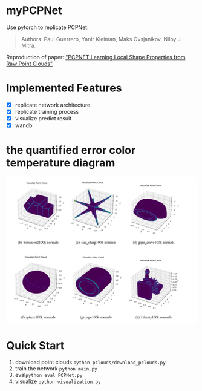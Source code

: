# myPCPNet
Use pytorch to replicate PCPNet. 
> Authors: Paul Guerrero, Yanir Kleiman, Maks Ovsjanikov, Niloy J. Mitra.
> 
Reproduction of paper: ["PCPNET Learning Local Shape Properties from Raw Point Clouds"](https://arxiv.org/abs/1710.04954)

# Implemented Features
- [x] replicate network architecture
- [x] replicate training process
- [x] visualize predict result
- [x] wandb

# the quantified error color temperature diagram
![visualization](./result.png)

# Quick Start
1. download point clouds
   ``python pclouds/download_pclouds.py``	
2. train the network ``python main.py``	
3. eval``python eval_PCPNet.py``	
4. visualize ``python visualization.py``	
